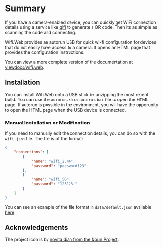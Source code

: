 # Summary

If you have a camera-enabled device, you can quickly get WiFi connection details using a service like [qifi](https://qifi.org/) to generate a QR code. Then its as simple as scanning the code and connecting.

Wifi.Web provides an autorun USB for quick wi-fi configuration for devices that do not easily have access to a camera. It opens an HTML page that provides the configuration instructions.

You can view a more complete version of the documentation at [viewdocs/wifi.web](http://jrbeverly.viewdocs.io/wifi.web).

## Installation

You can install Wifi.Web onto a USB stick by unzipping the most recent build. You can use the `autorun.sh` or `autorun.bat` file to open the HTML page. If autorun is possible in the environment, you will have the opporunity to open the HTML page when the USB device is connected. 

### Manual Installation or Modification

If you need to manually edit the connection details, you can do so with the `wifi.json` file. The file is of the format:

```json
{
    "connections": [
        {
            "name": "wifi_2.4G",
            "password": "password123"
        },
        {
            "name": "wifi_5G",
            "password": "123123!"
        }
    ]
}
```

You can see an example of the file format in `data/default.json` available [here](src/data/default.json).

## Acknowledgements

The project icon is by [novita dian from the Noun Project](docs/icon/README.md).
